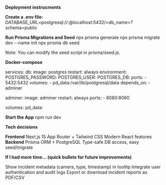 **Deployment instrucments**

**Create a .env file:**
DATABASE_URL=postgresql://<user>:<password>@localhost:5432/<db_name>?schema=public

**Run Prisma Migrations and Seed**
npx prisma generate
npx prisma migrate dev --name init
npx prisma db seed

Note: You can modify the seed script in prisma/seed.js.

**Docker-compose**

services:
  db:
    image: postgres
    restart: always
    environment:
      POSTGRES_PASSWORD: 
      POSTGRES_USER: 
      POSTGRES_DB: 
    ports:
      - 5432:5432
    volumes:
      - pd_data:/var/lib/postgresql/data
    depends_on:
      - adminer

  adminer:
    image: adminer
    restart: always
    ports:
      - 8080:8080

volumes:
  pd_data:


**Start the App**
npm run dev


**Tech decisions**

**Frontend**	Next.js 15 App Router + Tailwind CSS	Modern React features
**Backend**	Prisma ORM + PostgreSQL	Type-safe DB access, easy seed/migrate


**If I had more time… (quick bullets for future improvements)**

Show incident metadata (camera, type, timestamp) in tooltip
Integrate user authentication and audit logs
Export or download incident reports as PDF/CSV

